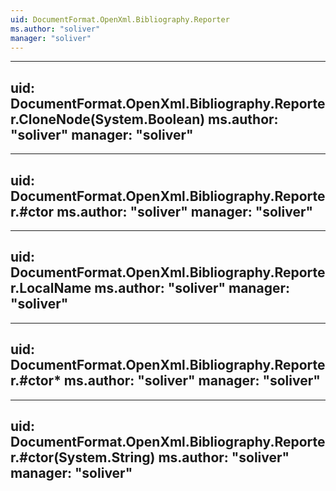 ```yaml
---
uid: DocumentFormat.OpenXml.Bibliography.Reporter
ms.author: "soliver"
manager: "soliver"
---
```


---
uid: DocumentFormat.OpenXml.Bibliography.Reporter.CloneNode(System.Boolean)
ms.author: "soliver"
manager: "soliver"
---

---
uid: DocumentFormat.OpenXml.Bibliography.Reporter.#ctor
ms.author: "soliver"
manager: "soliver"
---

---
uid: DocumentFormat.OpenXml.Bibliography.Reporter.LocalName
ms.author: "soliver"
manager: "soliver"
---

---
uid: DocumentFormat.OpenXml.Bibliography.Reporter.#ctor*
ms.author: "soliver"
manager: "soliver"
---

---
uid: DocumentFormat.OpenXml.Bibliography.Reporter.#ctor(System.String)
ms.author: "soliver"
manager: "soliver"
---
